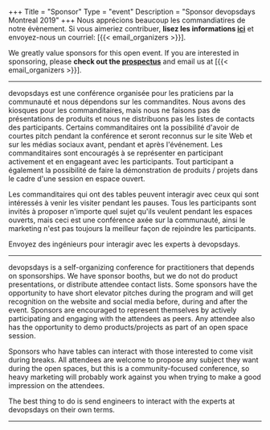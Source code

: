 +++
Title = "Sponsor"
Type = "event"
Description = "Sponsor devopsdays Montreal 2019"
+++
Nous apprécions beaucoup les commandiatires de notre évènement. Si vous aimeriez contribuer, <b>lisez les informations <a href="https://objects-qc.cloud.ca/v1/5ef827605f884961b94881e928e7a250/Julia/DevOps Days Sponsorship Deck 2019.pdf" target="_blank">ici</a></b> et envoyez-nous un courriel: [{{< email_organizers >}}].

We greatly value sponsors for this open event.  If you are interested in sponsoring, please <b>check out the <a href="https://objects-qc.cloud.ca/v1/5ef827605f884961b94881e928e7a250/Julia/DevOps Days Sponsorship Deck 2019.pdf" target="_blank">prospectus</a></b> and  email us at [{{< email_organizers >}}].

<hr>
devopsdays est une conférence organisée pour les praticiens par la communauté et nous dépendons sur les commandites. Nous avons des kiosques pour les commanditaires, mais nous ne faisons pas de présentations de produits et nous ne distribuons pas les listes de contacts des participants. Certains commanditaires ont la possibilité d'avoir de courtes pitch pendant la conférence et seront reconnus sur le site Web et sur les médias sociaux avant, pendant et après l'événement. Les commanditaires sont encouragés à se représenter en participant activement et en engageant avec les participants. Tout participant a également la possibilité de faire la démonstration de produits / projets dans le cadre d'une session en espace ouvert.
<p>
Les commanditaires qui ont des tables peuvent interagir avec ceux qui sont intéressés à venir les visiter pendant les pauses. Tous les participants sont invités à proposer n'importe quel sujet qu'ils veulent pendant les espaces ouverts, mais ceci est une conférence axée sur la communauté, ainsi le marketing n'est pas toujours la meilleur façon de rejoindre les participants.
<p>
Envoyez des ingénieurs pour interagir avec les experts à devopsdays.

<hr>
<p>
devopsdays is a self-organizing conference for practitioners that depends on sponsorships. We have sponsor booths, but we do not do product presentations, or distribute attendee contact lists. Some sponsors have the opportunity to have short elevator pitches during the program and will get recognition on the website and social media before, during and after the event. Sponsors are encouraged to represent themselves by actively participating and engaging with the attendees as peers. Any attendee also has the opportunity to demo products/projects as part of an open space session.
<p>
Sponsors who have tables can interact with those interested to come visit during breaks. All attendees are welcome to propose any subject they want during the open spaces, but this is a community-focused conference, so heavy marketing will probably work against you when trying to make a good impression on the attendees.
<p>
The best thing to do is send engineers to interact with the experts at devopsdays on their own terms.
<p>

<!--
<hr/>

<div style="width:590px">
<table border=1 cellspacing=1>
  <tr>
    <th><i>packages</i></th>
    <th><center><b><u>Bronze<br />1000 usd</u></center></b></th>
    <th><center><b><u>Silver<br />3000 usd</u></center></b></th>
    <th><center><b><u>Gold<br />5000 usd</u></center></b></th>
    <th></th>
  </tr>
<tr><td>2 included tickets</td><td bgcolor="gold">&nbsp;</td><td bgcolor="gold">&nbsp;</td><td bgcolor="gold">&nbsp;</td></tr>
<tr><td>logo on event website</td><td bgcolor="gold">&nbsp;</td><td bgcolor="gold">&nbsp;</td><td bgcolor="gold">&nbsp;</td></tr>
<tr><td>logo on shared slide, rotating during breaks</td><td bgcolor="gold">&nbsp;</td><td bgcolor="gold">&nbsp;</td><td bgcolor="gold">&nbsp;</td></tr>
<tr><td>logo on all email communication</td><td>&nbsp;</td><td bgcolor="gold">&nbsp;</td><td bgcolor="gold">&nbsp;</td></tr>
<tr><td>logo on its own slide, rotating during breaks</td><td>&nbsp;</td><td bgcolor="gold">&nbsp;</td><td bgcolor="gold">&nbsp;</td></tr>
<tr><td>1 minute pitch to full audience (including streaming audience)</td><td>&nbsp;</td><td>&nbsp;</td><td bgcolor="gold">&nbsp;</td></tr></tr>
<tr><td>2 additional tickets (4 in total)</td><td>&nbsp;</td><td bgcolor="gold">&nbsp;</td><td>&nbsp;</td></tr>
<tr><td>4 additional tickets (6 in total)</td><td>&nbsp;</td><td>&nbsp;</td><td bgcolor="gold">&nbsp;</td></tr>
<tr><td>shared table for swag</td><td>&nbsp;</td><td bgcolor="gold">&nbsp;</td><td>&nbsp;</td></tr>
<tr><td>booth/table space</td><td>&nbsp;</td><td>&nbsp;</td><td bgcolor="gold">&nbsp;</td></tr>
</table>
<hr/>
There are also opportunities for exclusive special sponsorships. We'll have sponsors for various events with special privileges for the sponsors of these events. If you are interested in special sponsorships or have a creative idea about how you can support the event, send us an email.
<br/>
<br/>

<br>
<br>
<table border=1 cellspacing=1>
  <tr>
    <th><i>Sponsor FAQ</i></th>
    <th><center><b>Answers to questions frequently asked by sponsors&nbsp;&nbsp;&nbsp;&nbsp;&nbsp;&nbsp;&nbsp;&nbsp;&nbsp;&nbsp;&nbsp;&nbsp;&nbsp;&nbsp;&nbsp;&nbsp;&nbsp;&nbsp;&nbsp;&nbsp;&nbsp;&nbsp;&nbsp;&nbsp;&nbsp;&nbsp;&nbsp;&nbsp;&nbsp;&nbsp;&nbsp;&nbsp;&nbsp;&nbsp;&nbsp;&nbsp;&nbsp;&nbsp;&nbsp;&nbsp;&nbsp;&nbsp;&nbsp;&nbsp;&nbsp;&nbsp;&nbsp;&nbsp;&nbsp;</center></b></th>
    <th></th>
  </tr>
<tr><td>What dates/times can we set up and tear down?</td><td></td></tr>
<tr><td>How do we ship to the venue?</td><td></td></tr>
<tr><td>How do we ship from the venue?</td><td></td></tr>
<tr><td>Whom should we send?</td><td></td></tr>
<tr><td>What should we expect regarding electricity? (how much, any fees, etc)</td><td></td></tr>
<tr><td>What should we expect regarding WiFi? (how much, any fees, etc)</td><td></td></tr>
<tr><td>How do we order additional A/V equipment?</td><td></td></tr>
<tr><td>Additional important details</td><td></td></tr>
</table>
</div>

-->
<hr/>

